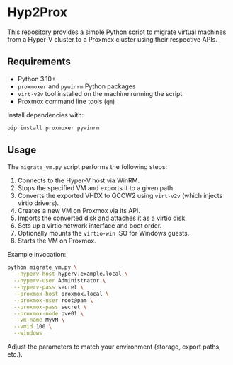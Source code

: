 # Hyp2Prox

This repository provides a simple Python script to migrate virtual machines from a Hyper-V cluster to a Proxmox cluster using their respective APIs.

## Requirements

- Python 3.10+
- `proxmoxer` and `pywinrm` Python packages
- `virt-v2v` tool installed on the machine running the script
- Proxmox command line tools (`qm`)

Install dependencies with:

```bash
pip install proxmoxer pywinrm
```

## Usage

The `migrate_vm.py` script performs the following steps:

1. Connects to the Hyper-V host via WinRM.
2. Stops the specified VM and exports it to a given path.
3. Converts the exported VHDX to QCOW2 using `virt-v2v` (which injects virtio drivers).
4. Creates a new VM on Proxmox via its API.
5. Imports the converted disk and attaches it as a virtio disk.
6. Sets up a virtio network interface and boot order.
7. Optionally mounts the `virtio-win` ISO for Windows guests.
8. Starts the VM on Proxmox.

Example invocation:

```bash
python migrate_vm.py \
  --hyperv-host hyperv.example.local \
  --hyperv-user Administrator \
  --hyperv-pass secret \
  --proxmox-host proxmox.local \
  --proxmox-user root@pam \
  --proxmox-pass secret \
  --proxmox-node pve01 \
  --vm-name MyVM \
  --vmid 100 \
  --windows
```

Adjust the parameters to match your environment (storage, export paths, etc.).

